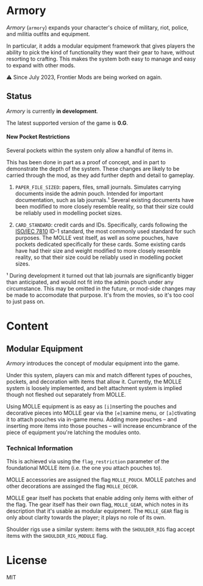 # Armory

*Armory* (`armory`) expands your character's choice of military, riot, police, and militia outfits and equipment.

In particular, it adds a modular equipment framework that gives players the ability to pick the kind of functionality they want their gear to have, without resorting to crafting. This makes the system both easy to manage and easy to expand with other mods.

⚠ Since July 2023, Frontier Mods are being worked on again.


## Status

*Armory* is currently **in development**.

The latest supported version of the game is **0.G**.



#### New Pocket Restrictions

Several pockets within the system only allow a handful of items in.

This has been done in part as a proof of concept, and in part to demonstrate the depth of the system. These changes are likely to be carried through the mod, as they add further depth and detail to gameplay.

1. `PAPER_FILE_SIZED`: papers, files, small journals. Simulates carrying documents inside the admin pouch. Intended for important documentation, such as lab journals.¹ Several existing documents have been modified to more closely resemble reality, so that their size could be reliably used in modelling pocket sizes.

2. `CARD_STANDARD`: credit cards and IDs. Specifically, cards following the [ISO/IEC 7810](https://en.wikipedia.org/wiki/ISO/IEC_7810) ID-1 standard, the most commonly used standard for such purposes. The MOLLE vest itself, as well as some pouches, have pockets dedicated specifically for these cards. Some existing cards have had their size and weight modified to more closely resemble reality, so that their size could be reliably used in modelling pocket sizes.

¹ During development it turned out that lab journals are significantly bigger than anticipated, and would not fit into the admin pouch under any circumstance. This may be omitted in the future, or mod-side changes may be made to accomodate that purpose. It's from the movies, so it's too cool to just pass on.


# Content

## Modular Equipment

*Armory* introduces the concept of modular equipment into the game.

Under this system, players can mix and match different types of pouches, pockets, and decoration with items that allow it. Currently, the MOLLE system is loosely implemented, and belt attachment system is implied though not fleshed out separately from MOLLE.

Using MOLLE equipment is as easy as `[i]`nserting the pouches and decorative pieces into MOLLE gear via the `[e]`xamine menu, or `[a]`ctivating it to attach pouches via in-game menu. Adding more pouches – and inserting more items into those pouches – will increase encumbrance of the piece of equipment you're latching the modules onto.


### Technical Information

This is achieved via using the `flag_restriction` parameter of the foundational MOLLE item (i.e. the one you attach pouches to).

MOLLE accessories are assigned the flag `MOLLE_POUCH`. MOLLE patches and other decorations are assinged the flag `MOLLE_DECOR`.

MOLLE gear itself has pockets that enable adding only items with either of the flag. The gear itself has their own flag, `MOLLE_GEAR`, which notes in its description that it's usable as modular equipment. The `MOLLE_GEAR` flag is only about clarity towards the player; it plays no role of its own.

Shoulder rigs use a similar system: items with the `SHOULDER_RIG` flag accept items with the `SHOULDER_RIG_MODULE` flag.


# License

MIT